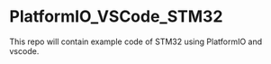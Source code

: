 # PlatformIO_VSCode_STM32
This repo will contain example code of STM32 using PlatformIO and vscode.
